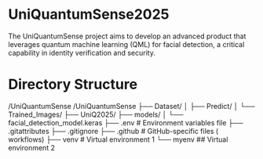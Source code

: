 # UniQuantumSense2025
The UniQuantumSense project aims to develop an advanced product that leverages quantum machine learning (QML) for facial detection, a critical capability in identity verification and security.

# Directory Structure

/UniQuantumSense
/UniQuantumSense
├── Dataset/
│   ├── Predict/
│   └── Trained_Images/
├── UniQ2025/
├── models/
│   └── facial_detection_model.keras
├── .env                     # Environment variables file
├── .gitattributes
├── .gitignore
├── .github                  # GitHub-specific files ( workflows)
├── venv                     # Virtual environment 1
└── myenv                   ## Virtual environment 2